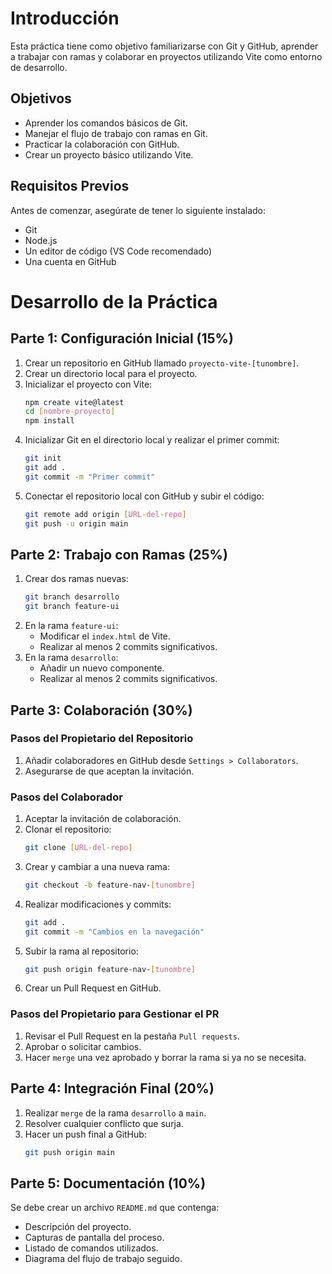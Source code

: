 # Introducción

Esta práctica tiene como objetivo familiarizarse con Git y GitHub, aprender a trabajar con ramas y colaborar en proyectos utilizando Vite como entorno de desarrollo.

## Objetivos
- Aprender los comandos básicos de Git.
- Manejar el flujo de trabajo con ramas en Git.
- Practicar la colaboración con GitHub.
- Crear un proyecto básico utilizando Vite.

## Requisitos Previos
Antes de comenzar, asegúrate de tener lo siguiente instalado:
- Git
- Node.js
- Un editor de código (VS Code recomendado)
- Una cuenta en GitHub

# Desarrollo de la Práctica

## Parte 1: Configuración Inicial (15%)
1. Crear un repositorio en GitHub llamado `proyecto-vite-[tunombre]`.
2. Crear un directorio local para el proyecto.
3. Inicializar el proyecto con Vite:
    ```sh
    npm create vite@latest
    cd [nombre-proyecto]
    npm install
    ```
4. Inicializar Git en el directorio local y realizar el primer commit:
    ```sh
    git init
    git add .
    git commit -m "Primer commit"
    ```
5. Conectar el repositorio local con GitHub y subir el código:
    ```sh
    git remote add origin [URL-del-repo]
    git push -u origin main
    ```

## Parte 2: Trabajo con Ramas (25%)
1. Crear dos ramas nuevas:
    ```sh
    git branch desarrollo
    git branch feature-ui
    ```
2. En la rama `feature-ui`:
    - Modificar el `index.html` de Vite.
    - Realizar al menos 2 commits significativos.
3. En la rama `desarrollo`:
    - Añadir un nuevo componente.
    - Realizar al menos 2 commits significativos.

## Parte 3: Colaboración (30%)
### Pasos del Propietario del Repositorio
1. Añadir colaboradores en GitHub desde `Settings > Collaborators`.
2. Asegurarse de que aceptan la invitación.

### Pasos del Colaborador
1. Aceptar la invitación de colaboración.
2. Clonar el repositorio:
    ```sh
    git clone [URL-del-repo]
    ```
3. Crear y cambiar a una nueva rama:
    ```sh
    git checkout -b feature-nav-[tunombre]
    ```
4. Realizar modificaciones y commits:
    ```sh
    git add .
    git commit -m "Cambios en la navegación"
    ```
5. Subir la rama al repositorio:
    ```sh
    git push origin feature-nav-[tunombre]
    ```
6. Crear un Pull Request en GitHub.

### Pasos del Propietario para Gestionar el PR
1. Revisar el Pull Request en la pestaña `Pull requests`.
2. Aprobar o solicitar cambios.
3. Hacer `merge` una vez aprobado y borrar la rama si ya no se necesita.

## Parte 4: Integración Final (20%)
1. Realizar `merge` de la rama `desarrollo` a `main`.
2. Resolver cualquier conflicto que surja.
3. Hacer un push final a GitHub:
    ```sh
    git push origin main
    ```

## Parte 5: Documentación (10%)
Se debe crear un archivo `README.md` que contenga:
- Descripción del proyecto.
- Capturas de pantalla del proceso.
- Listado de comandos utilizados.
- Diagrama del flujo de trabajo seguido.